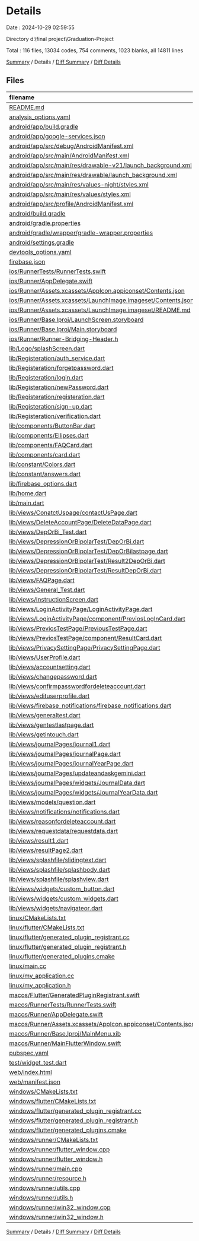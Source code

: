 # Details

Date : 2024-10-29 02:59:55

Directory d:\\final project\\Graduation-Project

Total : 116 files,  13034 codes, 754 comments, 1023 blanks, all 14811 lines

[Summary](results.md) / Details / [Diff Summary](diff.md) / [Diff Details](diff-details.md)

## Files
| filename | language | code | comment | blank | total |
| :--- | :--- | ---: | ---: | ---: | ---: |
| [README.md](/README.md) | Markdown | 10 | 0 | 7 | 17 |
| [analysis_options.yaml](/analysis_options.yaml) | YAML | 3 | 22 | 4 | 29 |
| [android/app/build.gradle](/android/app/build.gradle) | Gradle | 45 | 8 | 9 | 62 |
| [android/app/google-services.json](/android/app/google-services.json) | JSON | 29 | 0 | 0 | 29 |
| [android/app/src/debug/AndroidManifest.xml](/android/app/src/debug/AndroidManifest.xml) | XML | 3 | 4 | 1 | 8 |
| [android/app/src/main/AndroidManifest.xml](/android/app/src/main/AndroidManifest.xml) | XML | 36 | 11 | 2 | 49 |
| [android/app/src/main/res/drawable-v21/launch_background.xml](/android/app/src/main/res/drawable-v21/launch_background.xml) | XML | 4 | 7 | 2 | 13 |
| [android/app/src/main/res/drawable/launch_background.xml](/android/app/src/main/res/drawable/launch_background.xml) | XML | 4 | 7 | 2 | 13 |
| [android/app/src/main/res/values-night/styles.xml](/android/app/src/main/res/values-night/styles.xml) | XML | 9 | 9 | 1 | 19 |
| [android/app/src/main/res/values/styles.xml](/android/app/src/main/res/values/styles.xml) | XML | 9 | 9 | 1 | 19 |
| [android/app/src/profile/AndroidManifest.xml](/android/app/src/profile/AndroidManifest.xml) | XML | 3 | 4 | 1 | 8 |
| [android/build.gradle](/android/build.gradle) | Gradle | 16 | 0 | 3 | 19 |
| [android/gradle.properties](/android/gradle.properties) | Properties | 3 | 0 | 1 | 4 |
| [android/gradle/wrapper/gradle-wrapper.properties](/android/gradle/wrapper/gradle-wrapper.properties) | Properties | 5 | 0 | 1 | 6 |
| [android/settings.gradle](/android/settings.gradle) | Gradle | 22 | 2 | 5 | 29 |
| [devtools_options.yaml](/devtools_options.yaml) | YAML | 3 | 0 | 1 | 4 |
| [firebase.json](/firebase.json) | JSON | 1 | 0 | 0 | 1 |
| [ios/RunnerTests/RunnerTests.swift](/ios/RunnerTests/RunnerTests.swift) | Swift | 7 | 2 | 4 | 13 |
| [ios/Runner/AppDelegate.swift](/ios/Runner/AppDelegate.swift) | Swift | 12 | 0 | 2 | 14 |
| [ios/Runner/Assets.xcassets/AppIcon.appiconset/Contents.json](/ios/Runner/Assets.xcassets/AppIcon.appiconset/Contents.json) | JSON | 122 | 0 | 1 | 123 |
| [ios/Runner/Assets.xcassets/LaunchImage.imageset/Contents.json](/ios/Runner/Assets.xcassets/LaunchImage.imageset/Contents.json) | JSON | 23 | 0 | 1 | 24 |
| [ios/Runner/Assets.xcassets/LaunchImage.imageset/README.md](/ios/Runner/Assets.xcassets/LaunchImage.imageset/README.md) | Markdown | 3 | 0 | 2 | 5 |
| [ios/Runner/Base.lproj/LaunchScreen.storyboard](/ios/Runner/Base.lproj/LaunchScreen.storyboard) | XML | 36 | 1 | 1 | 38 |
| [ios/Runner/Base.lproj/Main.storyboard](/ios/Runner/Base.lproj/Main.storyboard) | XML | 25 | 1 | 1 | 27 |
| [ios/Runner/Runner-Bridging-Header.h](/ios/Runner/Runner-Bridging-Header.h) | C++ | 1 | 0 | 1 | 2 |
| [lib/Logo/splashScreen.dart](/lib/Logo/splashScreen.dart) | Dart | 51 | 3 | 8 | 62 |
| [lib/Registeration/auth_service.dart](/lib/Registeration/auth_service.dart) | Dart | 47 | 8 | 18 | 73 |
| [lib/Registeration/forgetpassword.dart](/lib/Registeration/forgetpassword.dart) | Dart | 224 | 10 | 19 | 253 |
| [lib/Registeration/login.dart](/lib/Registeration/login.dart) | Dart | 292 | 7 | 21 | 320 |
| [lib/Registeration/newPassword.dart](/lib/Registeration/newPassword.dart) | Dart | 257 | 2 | 17 | 276 |
| [lib/Registeration/registeration.dart](/lib/Registeration/registeration.dart) | Dart | 200 | 1 | 5 | 206 |
| [lib/Registeration/sign-up.dart](/lib/Registeration/sign-up.dart) | Dart | 378 | 14 | 20 | 412 |
| [lib/Registeration/verification.dart](/lib/Registeration/verification.dart) | Dart | 219 | 6 | 12 | 237 |
| [lib/components/ButtonBar.dart](/lib/components/ButtonBar.dart) | Dart | 270 | 5 | 12 | 287 |
| [lib/components/Ellipses.dart](/lib/components/Ellipses.dart) | Dart | 81 | 4 | 3 | 88 |
| [lib/components/FAQCard.dart](/lib/components/FAQCard.dart) | Dart | 39 | 1 | 2 | 42 |
| [lib/components/card.dart](/lib/components/card.dart) | Dart | 112 | 7 | 4 | 123 |
| [lib/constant/Colors.dart](/lib/constant/Colors.dart) | Dart | 5 | 0 | 4 | 9 |
| [lib/constant/answers.dart](/lib/constant/answers.dart) | Dart | 4 | 0 | 0 | 4 |
| [lib/firebase_options.dart](/lib/firebase_options.dart) | Dart | 68 | 12 | 7 | 87 |
| [lib/home.dart](/lib/home.dart) | Dart | 187 | 7 | 5 | 199 |
| [lib/main.dart](/lib/main.dart) | Dart | 26 | 12 | 9 | 47 |
| [lib/views/ConatctUspage/contactUsPage.dart](/lib/views/ConatctUspage/contactUsPage.dart) | Dart | 205 | 3 | 11 | 219 |
| [lib/views/DeleteAccountPage/DeleteDataPage.dart](/lib/views/DeleteAccountPage/DeleteDataPage.dart) | Dart | 251 | 3 | 7 | 261 |
| [lib/views/DepOrBi_Test.dart](/lib/views/DepOrBi_Test.dart) | Dart | 142 | 2 | 4 | 148 |
| [lib/views/DepressionOrBipolarTest/DepOrBi.dart](/lib/views/DepressionOrBipolarTest/DepOrBi.dart) | Dart | 601 | 5 | 17 | 623 |
| [lib/views/DepressionOrBipolarTest/DepOrBilastpage.dart](/lib/views/DepressionOrBipolarTest/DepOrBilastpage.dart) | Dart | 118 | 10 | 16 | 144 |
| [lib/views/DepressionOrBipolarTest/Result2DepOrBi.dart](/lib/views/DepressionOrBipolarTest/Result2DepOrBi.dart) | Dart | 269 | 54 | 11 | 334 |
| [lib/views/DepressionOrBipolarTest/ResultDepOrBi.dart](/lib/views/DepressionOrBipolarTest/ResultDepOrBi.dart) | Dart | 106 | 0 | 4 | 110 |
| [lib/views/FAQPage.dart](/lib/views/FAQPage.dart) | Dart | 264 | 2 | 13 | 279 |
| [lib/views/General_Test.dart](/lib/views/General_Test.dart) | Dart | 141 | 1 | 4 | 146 |
| [lib/views/InstructionScreen.dart](/lib/views/InstructionScreen.dart) | Dart | 233 | 2 | 8 | 243 |
| [lib/views/LoginActivityPage/LoginActivityPage.dart](/lib/views/LoginActivityPage/LoginActivityPage.dart) | Dart | 180 | 5 | 11 | 196 |
| [lib/views/LoginActivityPage/component/PreviosLogInCard.dart](/lib/views/LoginActivityPage/component/PreviosLogInCard.dart) | Dart | 53 | 0 | 5 | 58 |
| [lib/views/PreviosTestPage/PreviousTestPage.dart](/lib/views/PreviosTestPage/PreviousTestPage.dart) | Dart | 174 | 8 | 13 | 195 |
| [lib/views/PreviosTestPage/component/ResultCard.dart](/lib/views/PreviosTestPage/component/ResultCard.dart) | Dart | 77 | 0 | 4 | 81 |
| [lib/views/PrivacySettingPage/PrivacySettingPage.dart](/lib/views/PrivacySettingPage/PrivacySettingPage.dart) | Dart | 272 | 12 | 3 | 287 |
| [lib/views/UserProfile.dart](/lib/views/UserProfile.dart) | Dart | 431 | 30 | 6 | 467 |
| [lib/views/accountsetting.dart](/lib/views/accountsetting.dart) | Dart | 475 | 26 | 24 | 525 |
| [lib/views/changepassword.dart](/lib/views/changepassword.dart) | Dart | 251 | 11 | 21 | 283 |
| [lib/views/confirmpasswordfordeleteaccount.dart](/lib/views/confirmpasswordfordeleteaccount.dart) | Dart | 228 | 2 | 15 | 245 |
| [lib/views/edituserprofile.dart](/lib/views/edituserprofile.dart) | Dart | 497 | 17 | 26 | 540 |
| [lib/views/firebase_notifications/firebase_notifications.dart](/lib/views/firebase_notifications/firebase_notifications.dart) | Dart | 94 | 14 | 20 | 128 |
| [lib/views/generaltest.dart](/lib/views/generaltest.dart) | Dart | 527 | 12 | 15 | 554 |
| [lib/views/gentestlastpage.dart](/lib/views/gentestlastpage.dart) | Dart | 122 | 12 | 15 | 149 |
| [lib/views/getintouch.dart](/lib/views/getintouch.dart) | Dart | 332 | 11 | 17 | 360 |
| [lib/views/journalPages/journal1.dart](/lib/views/journalPages/journal1.dart) | Dart | 174 | 9 | 14 | 197 |
| [lib/views/journalPages/journalPage.dart](/lib/views/journalPages/journalPage.dart) | Dart | 378 | 12 | 17 | 407 |
| [lib/views/journalPages/journalYearPage.dart](/lib/views/journalPages/journalYearPage.dart) | Dart | 268 | 3 | 24 | 295 |
| [lib/views/journalPages/updateandaskgemini.dart](/lib/views/journalPages/updateandaskgemini.dart) | Dart | 275 | 7 | 27 | 309 |
| [lib/views/journalPages/widgets/JournalData.dart](/lib/views/journalPages/widgets/JournalData.dart) | Dart | 66 | 0 | 4 | 70 |
| [lib/views/journalPages/widgets/JournalYearData.dart](/lib/views/journalPages/widgets/JournalYearData.dart) | Dart | 34 | 12 | 5 | 51 |
| [lib/views/models/question.dart](/lib/views/models/question.dart) | Dart | 5 | 0 | 2 | 7 |
| [lib/views/notifications/notifications.dart](/lib/views/notifications/notifications.dart) | Dart | 278 | 7 | 15 | 300 |
| [lib/views/reasonfordeleteaccount.dart](/lib/views/reasonfordeleteaccount.dart) | Dart | 151 | 3 | 8 | 162 |
| [lib/views/requestdata/requestdata.dart](/lib/views/requestdata/requestdata.dart) | Dart | 241 | 1 | 9 | 251 |
| [lib/views/result1.dart](/lib/views/result1.dart) | Dart | 106 | 0 | 3 | 109 |
| [lib/views/resultPage2.dart](/lib/views/resultPage2.dart) | Dart | 263 | 61 | 14 | 338 |
| [lib/views/splashfile/slidingtext.dart](/lib/views/splashfile/slidingtext.dart) | Dart | 25 | 0 | 4 | 29 |
| [lib/views/splashfile/splashbody.dart](/lib/views/splashfile/splashbody.dart) | Dart | 56 | 5 | 15 | 76 |
| [lib/views/splashfile/splashview.dart](/lib/views/splashfile/splashview.dart) | Dart | 13 | 0 | 5 | 18 |
| [lib/views/widgets/custom_button.dart](/lib/views/widgets/custom_button.dart) | Dart | 56 | 0 | 8 | 64 |
| [lib/views/widgets/custom_widgets.dart](/lib/views/widgets/custom_widgets.dart) | Dart | 95 | 1 | 12 | 108 |
| [lib/views/widgets/navigateor.dart](/lib/views/widgets/navigateor.dart) | Dart | 19 | 1 | 4 | 24 |
| [linux/CMakeLists.txt](/linux/CMakeLists.txt) | CMake | 118 | 0 | 28 | 146 |
| [linux/flutter/CMakeLists.txt](/linux/flutter/CMakeLists.txt) | CMake | 79 | 0 | 10 | 89 |
| [linux/flutter/generated_plugin_registrant.cc](/linux/flutter/generated_plugin_registrant.cc) | C++ | 11 | 4 | 5 | 20 |
| [linux/flutter/generated_plugin_registrant.h](/linux/flutter/generated_plugin_registrant.h) | C++ | 5 | 5 | 6 | 16 |
| [linux/flutter/generated_plugins.cmake](/linux/flutter/generated_plugins.cmake) | CMake | 20 | 0 | 6 | 26 |
| [linux/main.cc](/linux/main.cc) | C++ | 5 | 0 | 2 | 7 |
| [linux/my_application.cc](/linux/my_application.cc) | C++ | 82 | 17 | 26 | 125 |
| [linux/my_application.h](/linux/my_application.h) | C++ | 7 | 7 | 5 | 19 |
| [macos/Flutter/GeneratedPluginRegistrant.swift](/macos/Flutter/GeneratedPluginRegistrant.swift) | Swift | 20 | 3 | 4 | 27 |
| [macos/RunnerTests/RunnerTests.swift](/macos/RunnerTests/RunnerTests.swift) | Swift | 7 | 2 | 4 | 13 |
| [macos/Runner/AppDelegate.swift](/macos/Runner/AppDelegate.swift) | Swift | 8 | 0 | 2 | 10 |
| [macos/Runner/Assets.xcassets/AppIcon.appiconset/Contents.json](/macos/Runner/Assets.xcassets/AppIcon.appiconset/Contents.json) | JSON | 68 | 0 | 1 | 69 |
| [macos/Runner/Base.lproj/MainMenu.xib](/macos/Runner/Base.lproj/MainMenu.xib) | XML | 343 | 0 | 1 | 344 |
| [macos/Runner/MainFlutterWindow.swift](/macos/Runner/MainFlutterWindow.swift) | Swift | 12 | 0 | 4 | 16 |
| [pubspec.yaml](/pubspec.yaml) | YAML | 54 | 47 | 18 | 119 |
| [test/widget_test.dart](/test/widget_test.dart) | Dart | 14 | 10 | 7 | 31 |
| [web/index.html](/web/index.html) | HTML | 19 | 15 | 5 | 39 |
| [web/manifest.json](/web/manifest.json) | JSON | 35 | 0 | 1 | 36 |
| [windows/CMakeLists.txt](/windows/CMakeLists.txt) | CMake | 89 | 0 | 20 | 109 |
| [windows/flutter/CMakeLists.txt](/windows/flutter/CMakeLists.txt) | CMake | 98 | 0 | 12 | 110 |
| [windows/flutter/generated_plugin_registrant.cc](/windows/flutter/generated_plugin_registrant.cc) | C++ | 12 | 4 | 5 | 21 |
| [windows/flutter/generated_plugin_registrant.h](/windows/flutter/generated_plugin_registrant.h) | C++ | 5 | 5 | 6 | 16 |
| [windows/flutter/generated_plugins.cmake](/windows/flutter/generated_plugins.cmake) | CMake | 21 | 0 | 6 | 27 |
| [windows/runner/CMakeLists.txt](/windows/runner/CMakeLists.txt) | CMake | 34 | 0 | 7 | 41 |
| [windows/runner/flutter_window.cpp](/windows/runner/flutter_window.cpp) | C++ | 49 | 7 | 16 | 72 |
| [windows/runner/flutter_window.h](/windows/runner/flutter_window.h) | C++ | 20 | 5 | 9 | 34 |
| [windows/runner/main.cpp](/windows/runner/main.cpp) | C++ | 30 | 4 | 10 | 44 |
| [windows/runner/resource.h](/windows/runner/resource.h) | C++ | 9 | 6 | 2 | 17 |
| [windows/runner/utils.cpp](/windows/runner/utils.cpp) | C++ | 54 | 2 | 10 | 66 |
| [windows/runner/utils.h](/windows/runner/utils.h) | C++ | 8 | 6 | 6 | 20 |
| [windows/runner/win32_window.cpp](/windows/runner/win32_window.cpp) | C++ | 210 | 24 | 55 | 289 |
| [windows/runner/win32_window.h](/windows/runner/win32_window.h) | C++ | 48 | 31 | 24 | 103 |

[Summary](results.md) / Details / [Diff Summary](diff.md) / [Diff Details](diff-details.md)